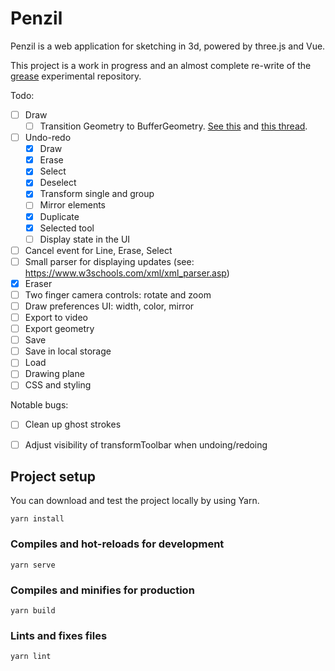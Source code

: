 # Penzil

Penzil is a web application for sketching in 3d, powered by three.js and Vue. 

This project is a work in progress and an almost complete re-write of the [grease](https://github.com/jacopocolo/grease) experimental repository.

Todo:

- [ ] Draw
    - [ ] Transition Geometry to BufferGeometry. [See this](https://stackoverflow.com/questions/41177425/three-js-dynamically-add-points-to-a-points-geometry-does-not-render) and [this thread](https://discourse.threejs.org/t/three-geometry-will-be-removed-from-core-with-r125/22401/5).
- [ ] Undo-redo
    - [x] Draw
    - [x] Erase
    - [x] Select
    - [x] Deselect
    - [x] Transform single and group
    - [ ] Mirror elements
    - [x] Duplicate
    - [x] Selected tool
    - [ ] Display state in the UI
- [ ] Cancel event for Line, Erase, Select
- [ ] Small parser for displaying updates (see: https://www.w3schools.com/xml/xml_parser.asp)
- [x] Eraser
- [ ] Two finger camera controls: rotate and zoom
- [ ] Draw preferences UI: width, color, mirror
- [ ] Export to video
- [ ] Export geometry
- [ ] Save
- [ ] Save in local storage
- [ ] Load
- [ ] Drawing plane
- [ ] CSS and styling

Notable bugs:
- [ ] Clean up ghost strokes
- [ ] Adjust visibility of transformToolbar when undoing/redoing


## Project setup

You can download and test the project locally by using Yarn. 

```
yarn install
```

### Compiles and hot-reloads for development
```
yarn serve
```

### Compiles and minifies for production
```
yarn build
```

### Lints and fixes files
```
yarn lint
```
